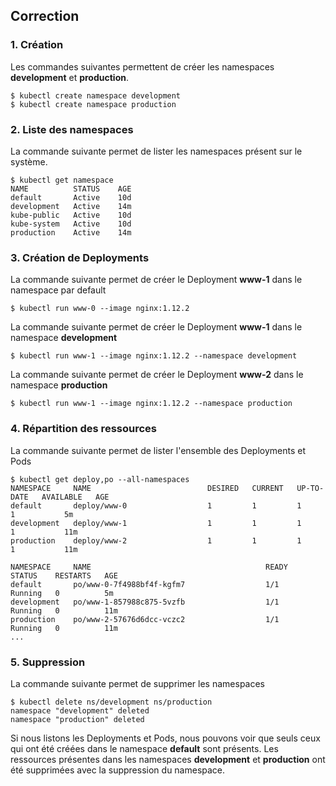 ## Correction

### 1. Création

Les commandes suivantes permettent de créer les namespaces **development** et **production**.

```
$ kubectl create namespace development
$ kubectl create namespace production
```

### 2. Liste des namespaces

La commande suivante permet de lister les namespaces présent sur le système.

```
$ kubectl get namespace
NAME          STATUS    AGE
default       Active    10d
development   Active    14m
kube-public   Active    10d
kube-system   Active    10d
production    Active    14m
```

### 3. Création de Deployments

La commande suivante permet de créer le Deployment **www-1** dans le namespace par default

```
$ kubectl run www-0 --image nginx:1.12.2

```
La commande suivante permet de créer le Deployment **www-1** dans le namespace **development**

```
$ kubectl run www-1 --image nginx:1.12.2 --namespace development
```

La commande suivante permet de créer le Deployment **www-2** dans le namespace **production**

```
$ kubectl run www-1 --image nginx:1.12.2 --namespace production
```

### 4. Répartition des ressources

La commande suivante permet de lister l'ensemble des Deployments et Pods

```
$ kubectl get deploy,po --all-namespaces
NAMESPACE     NAME                          DESIRED   CURRENT   UP-TO-DATE   AVAILABLE   AGE
default       deploy/www-0                  1         1         1            1           5m
development   deploy/www-1                  1         1         1            1           11m
production    deploy/www-2                  1         1         1            1           11m

NAMESPACE     NAME                                       READY     STATUS    RESTARTS   AGE
default       po/www-0-7f4988bf4f-kgfm7                  1/1       Running   0          5m
development   po/www-1-857988c875-5vzfb                  1/1       Running   0          11m
production    po/www-2-57676d6dcc-vczc2                  1/1       Running   0          11m
...
```

### 5. Suppression

La commande suivante permet de supprimer les namespaces

```
$ kubectl delete ns/development ns/production
namespace "development" deleted
namespace "production" deleted
```

Si nous listons les Deployments et Pods, nous pouvons voir que seuls ceux qui ont été créées dans le namespace **default** sont présents. Les ressources présentes dans les namespaces **development** et **production** ont été supprimées avec la suppression du namespace.

